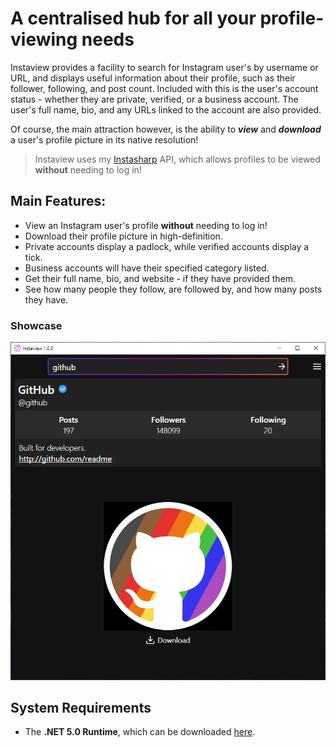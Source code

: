 # A centralised hub for all your profile-viewing needs
Instaview provides a facility to search for Instagram user's by username or URL, and displays useful information about their profile, such as their follower, following, and post count.
Included with this is the user's account status - whether they are private, verified, or a business account.
The user's full name, bio, and any URLs linked to the account are also provided.

Of course, the main attraction however, is the ability to **_view_** and **_download_** a user's profile picture in its native resolution!

> Instaview uses my [Instasharp](https://www.github.com/codedbycurtis/Instasharp) API, which allows profiles to be viewed **without** needing to log in!

## Main Features:
- View an Instagram user's profile **without** needing to log in!
- Download their profile picture in high-definition.
- Private accounts display a padlock, while verified accounts display a tick.
- Business accounts will have their specified category listed.
- Get their full name, bio, and website - if they have provided them.
- See how many people they follow, are followed by, and how many posts they have.

### Showcase
![Instaview Showcase](.screenshots/showcase.PNG)

## System Requirements
- The **.NET 5.0 Runtime**, which can be downloaded [here](https://dotnet.microsoft.com/download/dotnet/5.0/runtime).
